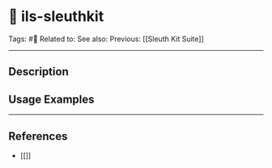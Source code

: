 # 💢 ils-sleuthkit
Tags: #💢
Related to: 
See also: 
Previous: [[Sleuth Kit Suite]]

---
## Description


## Usage Examples


---
## References
- [[]]